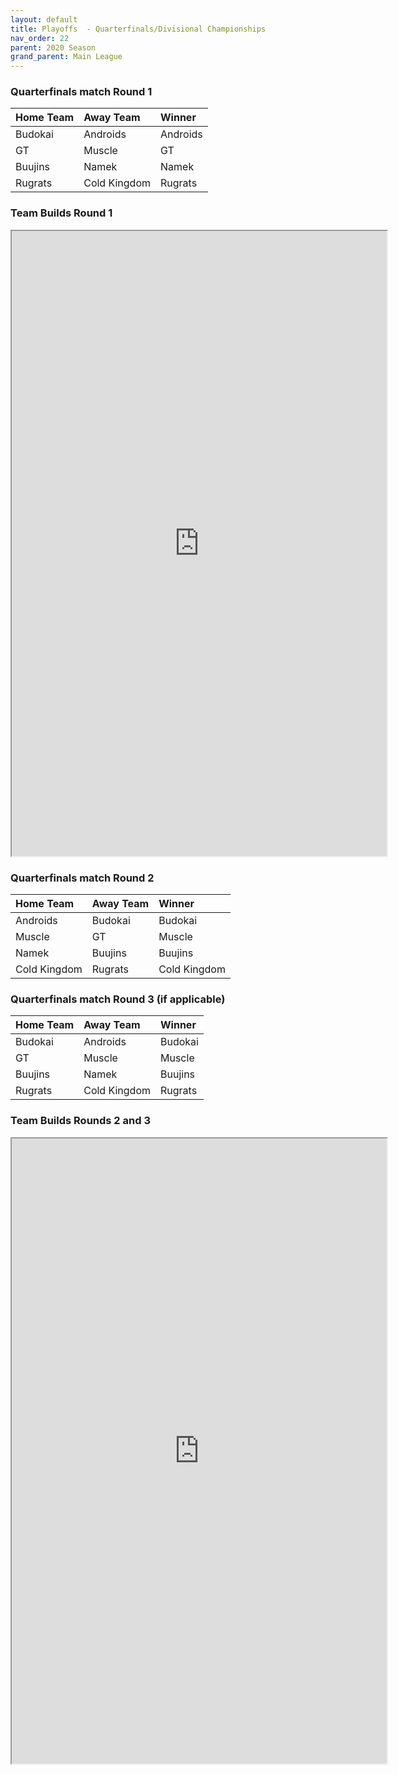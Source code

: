 ```yaml
---
layout: default
title: Playoffs  - Quarterfinals/Divisional Championships
nav_order: 22
parent: 2020 Season
grand_parent: Main League
---
```


### Quarterfinals match Round 1

|  Home Team            | Away Team        | Winner          |
| :---------------------| :----------------| :---------------|
| Budokai           | Androids            |  Androids       |
| GT                | Muscle           |  GT         |
| Buujins           | Namek            |  Namek          |
| Rugrats           | Cold Kingdom     |  Rugrats  |



### Team Builds Round 1 

<iframe width=600 height=1000 scrolling="yes" src="https://docs.google.com/document/d/e/2PACX-1vTnUl7ruElHMMNEV7YPCyxe05VaCkLm9FLGh-bfmxGZNYn8jQtVhobLNNhkveDTBT3IfZIbuXIRreco/pub?embedded=true"></iframe>

### Quarterfinals match Round 2

|  Home Team            | Away Team        | Winner          |
| :---------------------| :----------------| :---------------|
| Androids           | Budokai            |  Budokai       |
| Muscle                | GT           |  Muscle         |
| Namek           | Buujins            |  Buujins          |
| Cold Kingdom           | Rugrats     |  Cold Kingdom   |


### Quarterfinals match Round 3 (if applicable)

|  Home Team            | Away Team        | Winner          |
| :---------------------| :----------------| :---------------|
| Budokai           | Androids            |  Budokai       |
| GT                | Muscle           |  Muscle         |
| Buujins           | Namek            |  Buujins          |
| Rugrats           | Cold Kingdom     | Rugrats   |


### Team Builds Rounds 2 and 3 

<iframe width=600 height=1000 scrolling="yes" src="https://docs.google.com/document/d/e/2PACX-1vR3z81Mz8CigrSHhGIPnE2XVgAQlwHS0boM4SXjLHDeV5tjhWsfrWdBN5ExxBaBpBImrzDp16Nw8GvD/pub?embedded=true"></iframe>